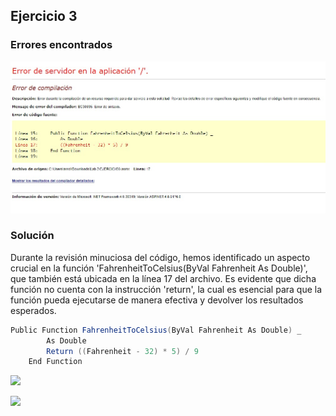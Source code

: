 ## Ejercicio 3
### Errores encontrados

![](/img/ex3.jpeg)

### Solución
Durante la revisión minuciosa del código, hemos identificado un aspecto crucial en la función 'FahrenheitToCelsius(ByVal Fahrenheit As Double)',
que también está ubicada en la línea 17 del archivo. Es evidente que dicha función no cuenta con la instrucción 'return', la cual es esencial para
que la función pueda ejecutarse de manera efectiva y devolver los resultados esperados.

```cs
Public Function FahrenheitToCelsius(ByVal Fahrenheit As Double) _
        As Double
        Return ((Fahrenheit - 32) * 5) / 9
    End Function
```
![](/img/EX3-Funcionando.jpeg)

![](/img/EX3-Funcionando2.jpeg)
